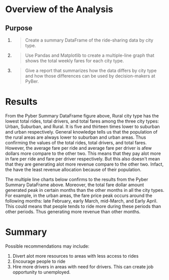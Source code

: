 # Overview of the Analysis 
## Purpose
1. >Create a summary DataFrame of the ride-sharing data by city type. 
2. >Use Pandas and Matplotlib to create a multiple-line graph that shows the total weekly fares for each city type.
3. >Give a report that summarizes how the data differs by city type and how those differences can be used by decision-makers at PyBer.


# Results

From the Pyber Summary DataFrame figure above, Rural city type has the lowest total rides, total drivers, and total fares among the three city types: Urban, Suburban, and Rural. It is five and thirteen times lower to suburban and urban respectively. General knowledge tells us that the population of the rural areas are always lower to suburban and urban areas. Thus confirming the values of the total rides, total drivers, and total fares. However, the average fare per ride and average fare per driver is afew dollars more compare to the other two. This means that they pay alot more in fare per ride and fare per driver respectively. But this also doesn't mean that they are generating alot more revenue compare to the other two. Infact, the have the least revenue allocation because of their population. 

The multiple line charts below confirms to the results from the Pyber Summary DataFrame above. Moreover, the total fare dollar amount generated peak in certain months than the other months in all the city types. For example, in the urban areas, the fare price peak occurs around the following months: late February, early March, mid-March, and Early April. This could means that people tends to ride more during these periods than other periods. Thus generating more revenue than other months. 



# Summary
Possible recommendations may include:
1. Divert alot more resources to areas with less access to rides
2. Encourage people to ride
3. Hire more drivers in areas with need for drivers. This can create job opportunity to unemployed.
